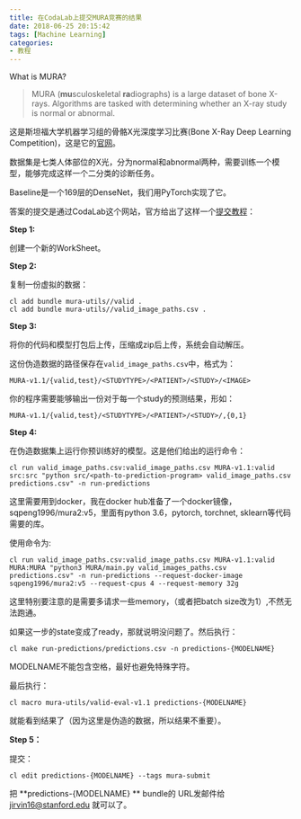 ```yaml
---
title: 在CodaLab上提交MURA竞赛的结果
date: 2018-06-25 20:15:42
tags: [Machine Learning]
categories: 
- 教程
---
```




What is MURA?

>MURA (**mu**sculoskeletal **ra**diographs) is a large dataset of bone X-rays. Algorithms are tasked with determining whether an X-ray study is normal or abnormal.

这是斯坦福大学机器学习组的骨骼X光深度学习比赛(Bone X-Ray Deep Learning Competition)，这是它的[官网](https://stanfordmlgroup.github.io/competitions/mura/)。

数据集是七类人体部位的X光，分为normal和abnormal两种，需要训练一个模型，能够完成这样一个二分类的诊断任务。

Baseline是一个169层的DenseNet，我们用PyTorch实现了它。

答案的提交是通过CodaLab这个网站，官方给出了这样一个[提交教程](https://worksheets.codalab.org/worksheets/0x42dda565716a4ee08d61f0a23656d8c0/)：

<!--more-->

**Step 1:**

创建一个新的WorkSheet。



**Step 2:**

复制一份虚拟的数据：

```
cl add bundle mura-utils//valid .
cl add bundle mura-utils//valid_image_paths.csv .
```



**Step 3:**

将你的代码和模型打包后上传，压缩成zip后上传，系统会自动解压。

这份伪造数据的路径保存在`valid_image_paths.csv`中，格式为：

```
MURA-v1.1/{valid,test}/<STUDYTYPE>/<PATIENT>/<STUDY>/<IMAGE>
```

你的程序需要能够输出一份对于每一个study的预测结果，形如：

```
MURA-v1.1/{valid,test}/<STUDYTYPE>/<PATIENT>/<STUDY>/,{0,1}
```

 

**Step 4:**

在伪造数据集上运行你预训练好的模型。这是他们给出的运行命令：

```
cl run valid_image_paths.csv:valid_image_paths.csv MURA-v1.1:valid src:src "python src/<path-to-prediction-program> valid_image_paths.csv predictions.csv" -n run-predictions
```

 这里需要用到docker，我在docker hub准备了一个docker镜像，sqpeng1996/mura2:v5，里面有python 3.6，pytorch, torchnet, sklearn等代码需要的库。

使用命令为:

```
cl run valid_image_paths.csv:valid_image_paths.csv MURA-v1.1:valid MURA:MURA "python3 MURA/main.py valid_images_paths.csv predictions.csv" -n run-predictions --request-docker-image sqpeng1996/mura2:v5 --request-cpus 4 --request-memory 32g
```

这里特别要注意的是需要多请求一些memory，（或者把batch size改为1）,不然无法跑通。

如果这一步的state变成了ready，那就说明没问题了。然后执行：

```
cl make run-predictions/predictions.csv -n predictions-{MODELNAME}
```

MODELNAME不能包含空格，最好也避免特殊字符。

最后执行：

```
cl macro mura-utils/valid-eval-v1.1 predictions-{MODELNAME}
```

就能看到结果了（因为这里是伪造的数据，所以结果不重要）。



**Step 5：**

提交：

```
cl edit predictions-{MODELNAME} --tags mura-submit
```

把 **predictions-{MODELNAME} ** bundle的 URL发邮件给 jirvin16@stanford.edu 就可以了。